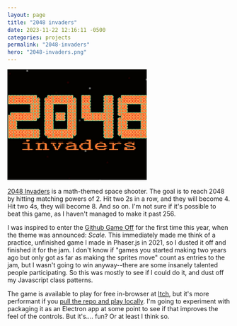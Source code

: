 ```yaml
---
layout: page
title: "2048 invaders"
date: 2023-11-22 12:16:11 -0500
categories: projects
permalink: "2048-invaders"
hero: "2048-invaders.png"
---
```


![2048 invaders logo](./assets/2048-invaders.png)

[2048 Invaders](https://megara133.itch.io/2048-invaders) is a math-themed space shooter. The goal is to reach 2048 by hitting matching powers of 2. Hit two 2s in a row, and they will become 4. Hit two 4s, they will become 8. And so on. I'm not sure if it's possible to beat this game, as I haven't managed to make it past 256.

I was inspired to enter the [Github Game Off](https://itch.io/jam/game-off-2023) for the first time this year, when the theme was announced: _Scale_. This immediately made me think of a practice, unfinished game I made in Phaser.js in 2021, so I dusted it off and finished it for the jam. I don't know if "games you started making two years ago but only got as far as making the sprites move" count as entries to the jam, but I wasn't going to win anyway--there are some insanely talented people participating. So this was mostly to see if I could do it, and dust off my Javascript class patterns.

The game is available to play for free in-browser at [Itch](https://megara133.itch.io/2048-invaders), but it's more performant if you [pull the repo and play locally](https://github.com/rkaufman13/2048-invaders). I'm going to experiment with packaging it as an Electron app at some point to see if that improves the feel of the controls. But it's.... fun? Or at least I think so.
